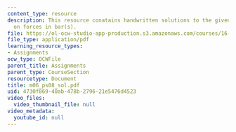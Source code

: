 ```yaml
---
content_type: resource
description: This resource conatains handwritten solutions to the given problem set
  on forces in bar(s).
file: https://ol-ocw-studio-app-production.s3.amazonaws.com/courses/16-01-unified-engineering-i-ii-iii-iv-fall-2005-spring-2006/4730f86940ab478b279621e5476d4523_m06_ps08_sol.pdf
file_type: application/pdf
learning_resource_types:
- Assignments
ocw_type: OCWFile
parent_title: Assignments
parent_type: CourseSection
resourcetype: Document
title: m06_ps08_sol.pdf
uid: 4730f869-40ab-478b-2796-21e5476d4523
video_files:
  video_thumbnail_file: null
video_metadata:
  youtube_id: null
---
```

